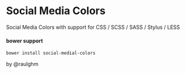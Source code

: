 Social Media Colors
===================

Social Media Colors with support for CSS / SCSS / SASS / Stylus / LESS

#### bower support
```
bower install social-medial-colors
```

by @raulghm